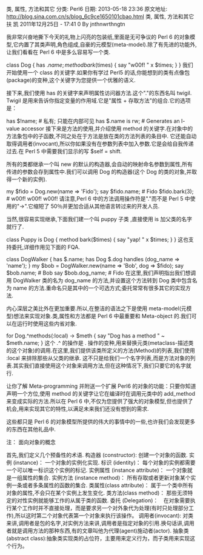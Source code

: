 类, 属性, 方法和其它
分类: Perl6
日期: 2013-05-18 23:36
原文地址: http://blog.sina.com.cn/s/blog_6c9ce1650101cbao.html
类, 属性, 方法和其它
扶 凯 2011年12月25日 - 17:41 0
By jnthnwrthngtn


我非常兴奋地撕下今天的礼物上闪亮的包装纸,里面是无可争议的 Perl 6 的对象模型,它内置了其类声明,角色组成,自豪的元模型(meta-model).除了有先进的功能外,让我们看看在 Perl 6 中是多么容易写一个类.














class Dog {
    has $.name;
    method bark($times) {
        say "w00f! " x $times;
    }
}
我们开始使用一个 class 的关键字.如果你有学过 Perl5 的话,你能想到的类有点像包(package)的变种,这个关键字为您提供一个优雅的语义.


接下来,我们使用 has 的关键字来声明属性访问器方法.这个"."的东西名叫 twigil. Twigil 是用来告诉你指定变量的作用域.它是"属性 + 存取方法"的组合.它的选项是：






has $!name;       # 私有; 只能在内部可见
has $.name is rw; # Generates an l-value accessor
接下来是方法的使用,并介绍使用 method 的关键字.在对象中的方法象包中的子函数,不同之处在于方法是放在类的方法列表的条目中.
它还能自动取得调用者(invocant),所以你如果没有在参数列表中加入参数.它是会给自我传递过去.在 Perl 5 中需要我们显示的写 $self = shift.


所有的类都继承一个叫 new 的默认的构造器,会自动的映射命名参数到属性,所有传进的参数会存到属性中.我们可以调用 Dog 的构造器(这个 Dog 的类的对象,并取得一个新的实例).








my $fido = Dog.new(name => 'Fido');
say $fido.name;   # Fido
$fido.bark(3);   # w00f! w00f! w00f!
请注意,Perl 6 中的方法调用操作符是"."而不是 Perl 5 中使用的"->".它缩短了 50％并更加合适从其他语言转过来的开发人员.


当然,很容易实现继承,下面我们建一个叫 puppy 子类 ,直接使用 is 加父类的名字就行了.












class Puppy is Dog {
    method bark($times) {
        say "yap! " x $times;
    }
}
这也支持委托,详细作用见下面的 FQA.
















class DogWalker {
    has $.name;
    has Dog $.dog handles (dog_name => 'name');
}
my $bob = DogWalker.new(name => 'Bob', dog => $fido);
say $bob.name;       # Bob
say $bob.dog_name;   # Fido
在这里,我们声明指出我们想调用 DogWalker 类的名为 dog_name 的方法,并设置这个方法转到 Dog 类中包含名为 name 的方法.重命名只是其中的一个可选方式;委托常常有很多其它的实现方法.


内心深层之美比外在更加重要.所以,在整洁的语法之下是使用 meta-model(元模型)想法来实现对象.类,属性和方法都是 Perl 6 中最重要和 Meta-object 的.我们可以在运行时使用这些内省对象.








for Dog.^methods(:local) -> $meth {
    say "Dog has a method " ~ $meth.name;
}
这个 .^ 的操作是 . 操作的变种,用来替换元类(metaclass-描述类的这个对象)的调用.在这里,我们提供该类所定义的方法(Method)的列表,我们使用   :local 来排除那些从父类的继承. 这不只是给我们一个名字列表,而是方法对象的列表.其实我们直接使用这个对象来调用方法,但在这种情况下,我们只要它的名字就行.


让你了解 Meta-programming 并附送一个扩展 Perl6 的对象的功能：只要你知道声明一个方位,使用 method 的关键字让它在编译时在调用元类中的   add_method 来变成实际的方法.所以在 Perl 6 中,不仅为您提供了强大的对象模型,但也提供了机会,用来实现其它的特性,以满足未来我们还没有想到的需求.


这些都只是 Perl 6 的对象模型所提供的伟大的事情中的一些,也许我们会发现更多的东西在其他礼品中. 


注：
面向对象的概念


首先,我们定义几个预备性的术语.
构造器 (constructor):   创建一个对象的函数.
实例 (instance)：   一个对象的实例化实现.
标识 (identity)：   每个对象的实例都需要一个可以唯一标识这个实例的标记.
实例属性 (instance attribute)：   一个对象就是一组属性的集合.
实例方法 (instance method)：   所有存取或者更新对象某个实例一条或者多条属性的函数的集合.
类属性(class attribute)：   属于一个类中所有对象的属性,不会只在某个实例上发生变化.
类方法(class method)：   那些无须特定的对性实例就能够工作的从属于类的函数.
委托 (Delegation)：　在对象需要执行某个工作时并不直接处理，而是要求另一个对外象代为处理(有时只处理部分工作),所以这时第二个对象代表第一个对象来执行该操作。
调用者(invocant):   对类来讲,调用者是包的名字,对实例方法来讲,调用者是指定对象的引用.换句话讲,调用者就是调用方法的那种东西,有的文章叫他为代理(agent)施动者(actor).
抽象类(abstract class):抽象类实现类的占位符，主要用来定义行为，而子类用来实现这个行为。
